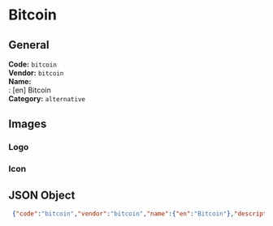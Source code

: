 # Bitcoin 
## General 
**Code:** `bitcoin`  
**Vendor:** `bitcoin`  
**Name:**  
:	[en] Bitcoin  
**Category:** `alternative`  
## Images 
### Logo 
### Icon 
## JSON Object 
```json
 {"code":"bitcoin","vendor":"bitcoin","name":{"en":"Bitcoin"},"description":null,"countries":null,"category":"alternative"}```  
